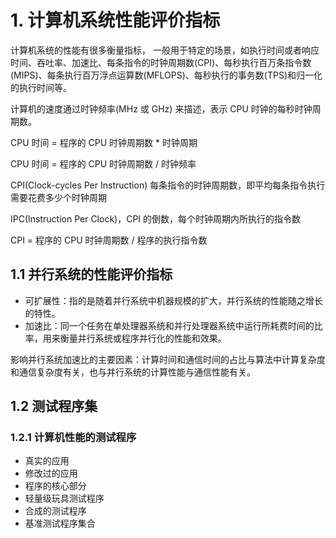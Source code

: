 # 1. 计算机系统性能评价指标

计算机系统的性能有很多衡量指标， 一般用于特定的场景，如执行时间或者响应时间、吞吐率、加速比、每条指令的时钟周期数(CPI)、每秒执行百万条指令数(MIPS)、每条执行百万浮点运算数(MFLOPS)、每秒执行的事务数(TPS)和归一化的执行时间等。

计算机的速度通过时钟频率(MHz 或 GHz) 来描述，表示 CPU 时钟的每秒时钟周期数。

CPU 时间 = 程序的 CPU 时钟周期数 * 时钟周期

CPU 时间 = 程序的 CPU 时钟周期数 / 时钟频率

CPI(Clock-cycles Per Instruction) 每条指令的时钟周期数，即平均每条指令执行需要花费多少个时钟周期

IPC(Instruction Per Clock)，CPI 的倒数，每个时钟周期内所执行的指令数

CPI = 程序的 CPU 时钟周期数 / 程序的执行指令数

## 1.1 并行系统的性能评价指标

+ 可扩展性：指的是随着并行系统中机器规模的扩大，并行系统的性能随之增长的特性。
+ 加速比：同一个任务在单处理器系统和并行处理器系统中运行所耗费时间的比率，用来衡量并行系统或程序并行化的性能和效果。

影响并行系统加速比的主要因素：计算时间和通信时间的占比与算法中计算复杂度和通信复杂度有关，也与并行系统的计算性能与通信性能有关。

## 1.2 测试程序集

### 1.2.1 计算机性能的测试程序
+ 真实的应用
+ 修改过的应用
+ 程序的核心部分
+ 轻量级玩具测试程序
+ 合成的测试程序
+ 基准测试程序集合